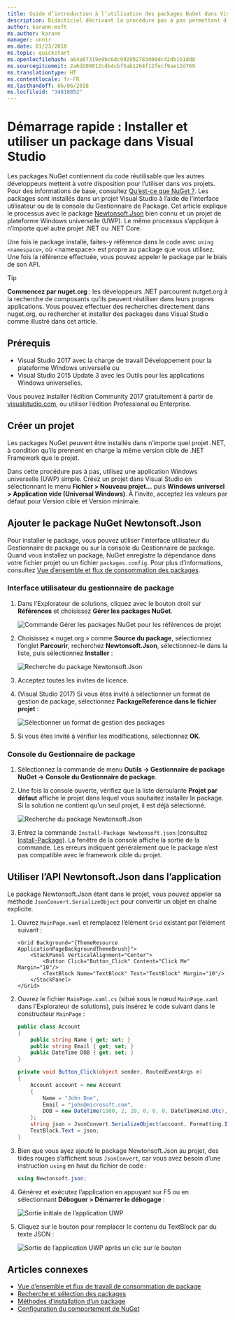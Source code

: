 ```yaml
---
title: Guide d’introduction à l’utilisation des packages NuGet dans Visual Studio
description: Didacticiel décrivant la procédure pas à pas permettant d’installer et d’utiliser un package NuGet dans un projet Visual Studio.
author: karann-msft
ms.author: karann
manager: unnir
ms.date: 01/23/2018
ms.topic: quickstart
ms.openlocfilehash: a64a87319e9bc6dc992892783d00dc42db1b1dd8
ms.sourcegitcommit: 2a6d200012cdb4cbf5ab1264f12fecf9ae12d769
ms.translationtype: HT
ms.contentlocale: fr-FR
ms.lasthandoff: 06/06/2018
ms.locfileid: "34818852"
---
```

# <a name="quickstart-install-and-use-a-package-in-visual-studio"></a>Démarrage rapide : Installer et utiliser un package dans Visual Studio

Les packages NuGet contiennent du code réutilisable que les autres développeurs mettent à votre disposition pour l’utiliser dans vos projets. Pour des informations de base, consultez [Qu’est-ce que NuGet ?](../What-is-NuGet.md). Les packages sont installés dans un projet Visual Studio à l’aide de l’interface utilisateur ou de la console du Gestionnaire de Package. Cet article explique le processus avec le package [Newtonsoft.Json](https://www.nuget.org/packages/Newtonsoft.Json/) bien connu et un projet de plateforme Windows universelle (UWP). Le même processus s’applique à n’importe quel autre projet .NET ou .NET Core.

Une fois le package installé, faites-y référence dans le code avec `using <namespace>`, où \<namespace\> est propre au package que vous utilisez. Une fois la référence effectuée, vous pouvez appeler le package par le biais de son API.

> [!Tip]
> **Commencez par nuget.org** : les développeurs .NET parcourent nutget.org à la recherche de composants qu’ils peuvent réutiliser dans leurs propres applications. Vous pouvez effectuer des recherches directement dans nuget.org, ou rechercher et installer des packages dans Visual Studio comme illustré dans cet article.

## <a name="prerequisites"></a>Prérequis

- Visual Studio 2017 avec la charge de travail Développement pour la plateforme Windows universelle ou
- Visual Studio 2015 Update 3 avec les Outils pour les applications Windows universelles.

Vous pouvez installer l’édition Community 2017 gratuitement à partir de [visualstudio.com](https://www.visualstudio.com/), ou utiliser l’édition Professional ou Enterprise.

## <a name="create-a-project"></a>Créer un projet

Les packages NuGet peuvent être installés dans n’importe quel projet .NET, à condition qu’ils prennent en charge la même version cible de .NET Framework que le projet.

Dans cette procédure pas à pas, utilisez une application Windows universelle (UWP) simple. Créez un projet dans Visual Studio en sélectionnant le menu **Fichier > Nouveau projet...** puis **Windows universel > Application vide (Universal Windows)**. À l’invite, acceptez les valeurs par défaut pour Version cible et Version minimale.

## <a name="add-the-newtonsoftjson-nuget-package"></a>Ajouter le package NuGet Newtonsoft.Json

Pour installer le package, vous pouvez utiliser l’interface utilisateur du Gestionnaire de package ou sur la console du Gestionnaire de package. Quand vous installez un package, NuGet enregistre la dépendance dans votre fichier projet ou un fichier `packages.config`. Pour plus d’informations, consultez [Vue d’ensemble et flux de consommation des packages](../consume-packages/Overview-and-Workflow.md).

### <a name="package-manager-ui"></a>Interface utilisateur du gestionnaire de package

1. Dans l’Explorateur de solutions, cliquez avec le bouton droit sur **Références** et choisissez **Gérer les packages NuGet**.

    ![Commande Gérer les packages NuGet pour les références de projet](media/QS_Use-02-ManageNuGetPackages.png)

1. Choisissez « nuget.org » comme **Source du package**, sélectionnez l’onglet **Parcourir**, recherchez **Newtonsoft.Json**, sélectionnez-le dans la liste, puis sélectionnez **Installer** :

    ![Recherche du package Newtonsoft.Json](media/QS_Use-03-NewtonsoftJson.png)

1. Acceptez toutes les invites de licence.

1. (Visual Studio 2017) Si vous êtes invité à sélectionner un format de gestion de package, sélectionnez **PackageReference dans le fichier projet** :

    ![Sélectionner un format de gestion des packages](media/QS_Use-03b-SelectFormat.png)

1. Si vous êtes invité à vérifier les modifications, sélectionnez **OK**.

### <a name="package-manager-console"></a>Console du Gestionnaire de package

1. Sélectionnez la commande de menu **Outils -> Gestionnaire de package NuGet -> Console du Gestionnaire de package**.

1. Une fois la console ouverte, vérifiez que la liste déroulante **Projet par défaut** affiche le projet dans lequel vous souhaitez installer le package. Si la solution ne contient qu’un seul projet, il est déjà sélectionné.

    ![Recherche du package Newtonsoft.Json](media/QS_Use-08-Console1.png)

1. Entrez la commande `Install-Package Newtonsoft.json` (consultez [Install-Package](../tools/ps-ref-install-package.md)). La fenêtre de la console affiche la sortie de la commande. Les erreurs indiquent généralement que le package n’est pas compatible avec le framework cible du projet.

## <a name="use-the-newtonsoftjson-api-in-the-app"></a>Utiliser l’API Newtonsoft.Json dans l’application

Le package Newtonsoft.Json étant dans le projet, vous pouvez appeler sa méthode `JsonConvert.SerializeObject` pour convertir un objet en chaîne explicite.

1. Ouvrez `MainPage.xaml` et remplacez l’élément `Grid` existant par l’élément suivant :

    ```xaml
    <Grid Background="{ThemeResource ApplicationPageBackgroundThemeBrush}">
        <StackPanel VerticalAlignment="Center">
            <Button Click="Button_Click" Content="Click Me" Margin="10"/>
            <TextBlock Name="TextBlock" Text="TextBlock" Margin="10"/>
        </StackPanel>
    </Grid>
    ```

1. Ouvrez le fichier `MainPage.xaml.cs` (situé sous le nœud `MainPage.xaml` dans l’Explorateur de solutions), puis insérez le code suivant dans le constructeur `MainPage` :

    ```cs
    public class Account
    {
        public string Name { get; set; }
        public string Email { get; set; }
        public DateTime DOB { get; set; }
    }

    private void Button_Click(object sender, RoutedEventArgs e)
    {
        Account account = new Account
        {
            Name = "John Doe",
            Email = "john@microsoft.com",
            DOB = new DateTime(1980, 2, 20, 0, 0, 0, DateTimeKind.Utc),
        };
        string json = JsonConvert.SerializeObject(account, Formatting.Indented);
        TextBlock.Text = json;
    }
    ```

1. Bien que vous ayez ajouté le package Newtonsoft.Json au projet, des tildes rouges s’affichent sous `JsonConvert`, car vous avez besoin d’une instruction `using` en haut du fichier de code :

    ```cs
    using Newtonsoft.json;
    ```

1. Générez et exécutez l’application en appuyant sur F5 ou en sélectionnant **Déboguer > Démarrer le débogage** :

    ![Sortie initiale de l’application UWP](media/QS_Use-06-AppStart.png)

1. Cliquez sur le bouton pour remplacer le contenu du TextBlock par du texte JSON :

    ![Sortie de l’application UWP après un clic sur le bouton](media/QS_Use-07-AppEnd.png)

## <a name="related-articles"></a>Articles connexes

- [Vue d’ensemble et flux de travail de consommation de package](../consume-packages/overview-and-workflow.md)
- [Recherche et sélection des packages](../consume-packages/finding-and-choosing-packages.md)
- [Méthodes d’installation d’un package](../consume-packages/ways-to-install-a-package.md)
- [Configuration du comportement de NuGet](../consume-packages/configuring-nuget-behavior.md)
